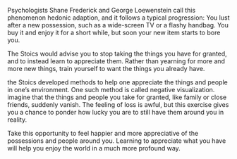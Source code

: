 Psychologists Shane Frederick and George Loewenstein call this phenomenon hedonic adaption, and it follows a typical progression: You lust after a new possession, such as a wide-screen TV or a flashy handbag. You buy it and enjoy it for a short while, but soon your new item starts to bore you.

The Stoics would advise you to stop taking the things you have for granted, and to instead learn to appreciate them. Rather than yearning for more and more new things, train yourself to want the things you already have.

the Stoics developed methods to help one appreciate the things and people in one’s environment. One such method is called negative visualization. imagine that the things and people you take for granted, like family or close friends, suddenly vanish. The feeling of loss is awful, but this exercise gives you a chance to ponder how lucky you are to still have them around you in reality.

Take this opportunity to feel happier and more appreciative of the possessions and people around you. Learning to appreciate what you have will help you enjoy the world in a much more profound way.